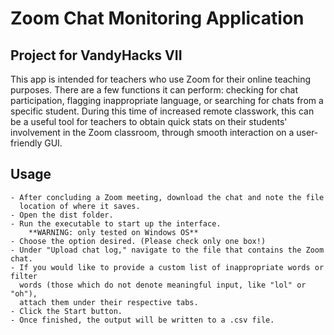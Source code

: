 # Zoom Chat Monitoring Application

## Project for VandyHacks VII

This app is intended for teachers who use Zoom for their online teaching purposes. 
There are a few functions it can perform: checking for chat participation, flagging
inappropriate language, or searching for chats from a specific student. During this 
time of increased remote classwork, this can be a useful tool for teachers to 
obtain quick stats on their students' involvement in the Zoom classroom, through 
smooth interaction on a user-friendly GUI.


## Usage

	- After concluding a Zoom meeting, download the chat and note the file 
	  location of where it saves. 
	- Open the dist folder.
	- Run the executable to start up the interface. 
		**WARNING: only tested on Windows OS**
	- Choose the option desired. (Please check only one box!)
	- Under "Upload chat log," navigate to the file that contains the Zoom chat.
	- If you would like to provide a custom list of inappropriate words or filter
	  words (those which do not denote meaningful input, like "lol" or "oh"), 
	  attach them under their respective tabs.
	- Click the Start button.
	- Once finished, the output will be written to a .csv file. 
